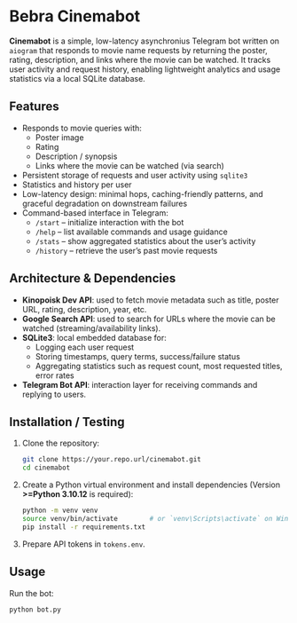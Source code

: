 # Bebra Cinemabot

**Cinemabot** is a simple, low-latency asynchronius Telegram bot written on `aiogram` that responds to movie name requests by returning the poster, rating, description, and links where the movie can be watched. It tracks user activity and request history, enabling lightweight analytics and usage statistics via a local SQLite database.

## Features

- Responds to movie queries with:
  - Poster image
  - Rating
  - Description / synopsis
  - Links where the movie can be watched (via search)
- Persistent storage of requests and user activity using `sqlite3`
- Statistics and history per user
- Low-latency design: minimal hops, caching-friendly patterns, and graceful degradation on downstream failures
- Command-based interface in Telegram:
  - `/start` – initialize interaction with the bot
  - `/help` – list available commands and usage guidance
  - `/stats` – show aggregated statistics about the user’s activity
  - `/history` – retrieve the user’s past movie requests

## Architecture & Dependencies

- **Kinopoisk Dev API**: used to fetch movie metadata such as title, poster URL, rating, description, year, etc.
- **Google Search API**: used to search for URLs where the movie can be watched (streaming/availability links).
- **SQLite3**: local embedded database for:
  - Logging each user request
  - Storing timestamps, query terms, success/failure status
  - Aggregating statistics such as request count, most requested titles, error rates
- **Telegram Bot API**: interaction layer for receiving commands and replying to users.

## Installation / Testing

1. Clone the repository:

    ```bash
    git clone https://your.repo.url/cinemabot.git
    cd cinemabot
    ```

2. Create a Python virtual environment and install dependencies (Version **>=Python 3.10.12** is required):
    ```bash
    python -m venv venv
    source venv/bin/activate        # or `venv\Scripts\activate` on Windows
    pip install -r requirements.txt
    ```

3. Prepare API tokens in `tokens.env`.

## Usage
Run the bot:
```bash
python bot.py
```